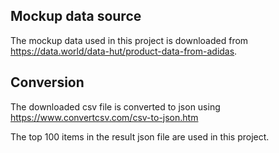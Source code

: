 ## Mockup data source

The mockup data used in this project is downloaded from https://data.world/data-hut/product-data-from-adidas.

## Conversion

The downloaded csv file is converted to json using https://www.convertcsv.com/csv-to-json.htm

The top 100 items in the result json file are used in this project.
